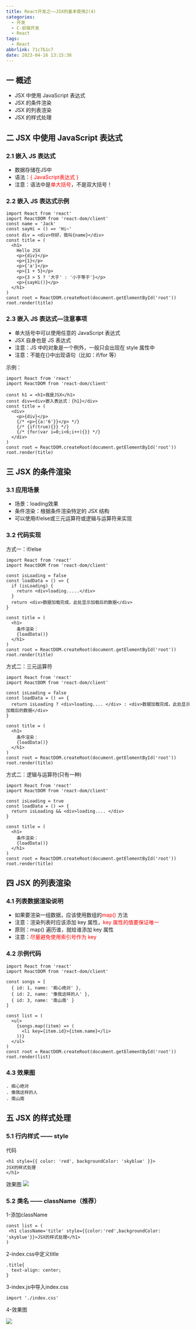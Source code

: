 ```yaml
---
title: React开发之——JSX的基本使用2(4)
categories:
  - 开发
  - C-前端开发
  - React
tags:
  - React
abbrlink: 71c7b1c7
date: 2023-04-16 13:15:38
---
```

## 一 概述

* JSX 中使用 JavaScript 表达式
*  JSX 的条件渲染
*  JSX 的列表渲染
*  JSX 的样式处理

<!--more-->

## 二  JSX 中使用 JavaScript 表达式

### 2.1 嵌入 JS 表达式

* 数据存储在JS中
* 语法：<font color=red>{ JavaScript表达式 }</font>
* 注意：语法中是<font color=red>单大括号</font>，不是双大括号！

### 2.2 嵌入 JS 表达式示例

```
import React from 'react'
import ReactDOM from 'react-dom/client'
const name = 'Jack'
const sayHi = () => 'Hi~'
const div = <div>你好，我叫{name}</div>
const title = (
  <h1>
    Hello JSX
    <p>{div}</p>
    <p>{1}</p>
    <p>{'a'}</p>
    <p>{1 + 5}</p>
    <p>{3 > 5 ? '大于' : '小于等于'}</p>
    <p>{sayHi()}</p>
  </h1>
)
const root = ReactDOM.createRoot(document.getElementById('root'))
root.render(title)
```

### 2.3 嵌入 JS 表达式—注意事项

* 单大括号中可以使用任意的 JavaScript 表达式
* JSX 自身也是 JS 表达式
* 注意：JS 中的对象是一个例外，一般只会出现在 style 属性中
* 注意：不能在{}中出现语句（比如：if/for 等）

示例：

```
import React from 'react'
import ReactDOM from 'react-dom/client'

const h1 = <h1>我是JSX</h1>
const div=<div>嵌入表达式：{h1}</div>
const title = (
  <div>
    <p>{div}</p>
    {/* <p>{{a:'6'}}</p> */}
    {/* {if(true){}} */}
    {/* {for(var i=0;i<6;i++){}} */}
  </div>
)
const root = ReactDOM.createRoot(document.getElementById('root'))
root.render(title)
```

## 三  JSX 的条件渲染

### 3.1 应用场景

* 场景：loading效果
* 条件渲染：根据条件渲染特定的 JSX 结构
* 可以使用if/else或三元运算符或逻辑与运算符来实现

### 3.2 代码实现

方式一：if/else

```
import React from 'react'
import ReactDOM from 'react-dom/client'

const isLoading = false
const loadData = () => {
  if (isLoading) {
    return <div>loading.....</div>
  }
  return <div>数据加载完成，此处显示加载后的数据</div>
}

const title = (
  <h1>
    条件渲染：
    {loadData()}
  </h1>
)
const root = ReactDOM.createRoot(document.getElementById('root'))
root.render(title)

```

方式二：三元运算符

```
import React from 'react'
import ReactDOM from 'react-dom/client'

const isLoading = false
const loadData = () => {
  return isLoading ? <div>loading.... </div> : <div>数据加载完成，此处显示加载后的数据</div>
}

const title = (
  <h1>
    条件渲染：
    {loadData()}
  </h1>
)
const root = ReactDOM.createRoot(document.getElementById('root'))
root.render(title)

```

方式二：逻辑与运算符(只有一种)

```
import React from 'react'
import ReactDOM from 'react-dom/client'

const isLoading = true
const loadData = () => {
  return isLoading && <div>loading.... </div>
}

const title = (
  <h1>
    条件渲染：
    {loadData()}
  </h1>
)
const root = ReactDOM.createRoot(document.getElementById('root'))
root.render(title)
```

## 四 JSX 的列表渲染

### 4.1 列表数据渲染说明

* 如果要渲染一组数据，应该使用数组的<font color=red>map()</font> 方法
* 注意：渲染列表时应该添加 key 属性，<font color=red>key 属性的值要保证唯一</font>
* 原则：map() 遍历谁，就给谁添加 key 属性
* 注意：<font color=red>尽量避免使用索引号作为 key</font>

### 4.2 示例代码

```
import React from 'react'
import ReactDOM from 'react-dom/client'

const songs = [
  { id: 1, name: '痴心绝对' },
  { id: 2, name: '像我这样的人' },
  { id: 3, name: '南山南' }
]

const list = (
  <ul>
    {songs.map((item) => (
      <li key={item.id}>{item.name}</li>
    ))}
  </ul>
)
const root = ReactDOM.createRoot(document.getElementById('root'))
root.render(list)

```

### 4.3 效果图

```
. 痴心绝对
. 像我这样的人
. 南山南
```

## 五 JSX 的样式处理

### 5.1 行内样式 —— style

代码

```
<h1 style={{ color: 'red', backgroundColor: 'skyblue' }}>
JSX的样式处理
</h1>
```

效果图
![][1]

### 5.2 类名 —— className（推荐）

1-添加className

```
const list = (
 <h1 className='title' style={{color:'red',backgroundColor: 'skyblue'}}>JSX的样式处理</h1>
)
```

2-index.css中定义title

```
.title{
  text-align: center;
}
```

3-index.js中导入index.css

```
import './index.css'
```

4-效果图

![][2]


[1]:https://cdn.jsdelivr.net/gh/PGzxc/CDN/blog-react/react-day1-img4-jsx-style-1.png
[2]:https://cdn.jsdelivr.net/gh/PGzxc/CDN/blog-react/react-day1-img4-jsx-style-2.png
